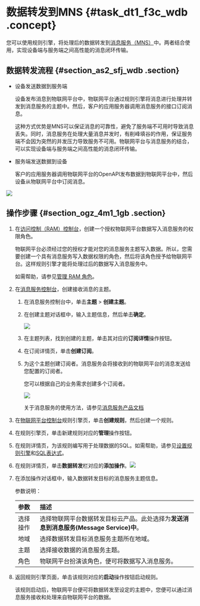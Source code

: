 # 数据转发到MNS {#task_dt1_f3c_wdb .concept}

您可以使用规则引擎，将处理后的数据转发到[消息服务（MNS）](https://www.alibabacloud.com/help/product/27412.htm)中。两者结合使用，实现设备端与服务端之间高性能的消息闭环传输。

## 数据转发流程 {#section_as2_sfj_wdb .section}

-   设备发送数据到服务端

    设备发布消息到物联网平台中，物联网平台通过规则引擎将消息进行处理并转发到消息服务的主题中。然后，客户的应用服务器调用消息服务的接口订阅消息。

    这种方式优势是MNS可以保证消息的可靠性，避免了服务端不可用时导致消息丢失。同时，消息服务在处理大量消息并发时，有削峰填谷的作用，保证服务端不会因为突然的并发压力导致服务不可用。物联网平台与消息服务的结合，可以实现设备端与服务端之间高性能的消息闭环传输。

-   服务端发送数据到设备

    客户的应用服务器调用物联网平台的OpenAPI发布数据到物联网平台中，然后设备从物联网平台中订阅消息。


![](http://static-aliyun-doc.oss-cn-hangzhou.aliyuncs.com/assets/img/7548/15477136344797_zh-CN.png)

## 操作步骤 {#section_ogz_4m1_1gb .section}

1.  在[访问控制（RAM）控制台](https://ram.console.aliyun.com/)，创建一个授权物联网平台数据写入消息服务的权限角色。

    物联网平台必须经过您的授权才能对您的消息服务主题写入数据。所以，您需要创建一个具有消息服务写入数据权限的角色，然后将该角色授予给物联网平台。这样规则引擎才能将处理过后的数据写入消息服务中。

    如需帮助，请参见[管理 RAM 角色](https://www.alibabacloud.com/help/doc-detail/93691.htm)。

2.  在[消息服务控制台](https://mns.console.aliyun.com/)，创建接收消息的主题。
    1.  在消息服务控制台中，单击**主题** \> **创建主题**。
    2.  在创建主题对话框中，输入主题信息，然后单击**确定**。

        ![](http://static-aliyun-doc.oss-cn-hangzhou.aliyuncs.com/assets/img/7548/154771363433812_zh-CN.png)

    3.  在主题列表，找到创建的主题，单击其对应的**订阅详情**操作按钮。
    4.  在订阅详情页，单击**创建订阅**。
    5.  为这个主题创建订阅者。消息服务会将接收到的物联网平台的消息发送给您配置的订阅者。

        您可以根据自己的业务需求创建多个订阅者。

        ![](http://static-aliyun-doc.oss-cn-hangzhou.aliyuncs.com/assets/img/7548/154771363433815_zh-CN.png)

        关于消息服务的使用方法，请参见[消息服务产品文档](https://www.alibabacloud.com/help/product/27412.htm)

3.  在[物联网平台控制台](https://iot.console.aliyun.com/rule/)规则引擎页，单击**创建规则**，然后创建一个规则。
4.  在规则引擎页，单击新建规则对应的**管理**操作按钮。
5.  在规则详情页，为该规则编写用于处理数据的SQL。如需帮助，请参见[设置规则引擎](intl.zh-CN/用户指南/规则引擎/数据流转/设置数据流转规则.md#)和[SQL表达式](intl.zh-CN/用户指南/规则引擎/数据流转/SQL表达式.md#)。
6.  在规则详情页，单击**数据转发**栏对应的**添加操作**。![](http://static-aliyun-doc.oss-cn-hangzhou.aliyuncs.com/assets/img/7548/15477136343029_zh-CN.png)
7.  在添加操作对话框中，输入数据转发目标的消息服务主题信息。

    参数说明：

    |参数|描述|
    |:-|:-|
    |选择操作|选择物联网平台数据转发目标云产品。此处选择为**发送消息到消息服务\(Message Service\)中**。|
    |地域|选择数据转发目标消息服务主题所在地域。|
    |主题|选择接收数据的消息服务主题。|
    |角色|物联网平台扮演该角色，便可将数据写入消息服务。|

8.  返回规则引擎页面，单击该规则对应的**启动**操作按钮启动规则。

    该规则启动后，物联网平台便可将数据转发至设定的主题中，您便可以通过消息服务接收和处理来自物联网平台的数据。


